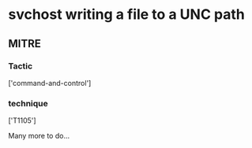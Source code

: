 # svchost writing a file to a UNC path

## MITRE

### Tactic
['command-and-control']

### technique
['T1105']

Many more to do...
